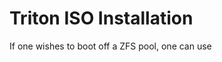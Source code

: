 <!--
    This Source Code Form is subject to the terms of the Mozilla Public
    License, v. 2.0. If a copy of the MPL was not distributed with this
    file, You can obtain one at http://mozilla.org/MPL/2.0/.
-->

<!--
    Copyright 2021, Joyent, Inc.
-->

# Triton ISO Installation

If one wishes to boot off a ZFS pool, one can use
